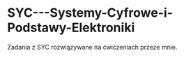 # SYC---Systemy-Cyfrowe-i-Podstawy-Elektroniki
Zadania z SYC rozwiązywane na ćwiczeniach przeze mnie.
